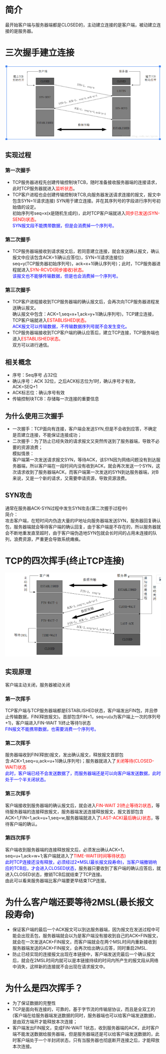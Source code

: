# 简介
最开始客户端与服务器端都是CLOSED的，主动建立连接的是客户端，被动建立连接的是服务器。
# 三次握手建立连接
<img src="images/三次握手建立连接.PNG"/>  

## 实现过程
### 第一次握手
+ TCP服务器进程先创建传输控制块TCB，随时准备接收服务器端的连接请求，此时TCP服务器就进入<font color="red">监听状态</font>。
+ TCP客户进程也会创建传输控制块TCB,向服务器发送请求连接的报文，报文中包含SYN=1(请求连接)  SYN用于建立连接。并在其序列号的字段进行序列号初始值的设定。  
初始序列号seq=x(x是随机生成的)，此时TCP客户端就进入<font color="red">同步已发送(SYN-SEND)状态。</font>  
<font color="blue">SYN报文段不能携带数据，但是会消费掉一个序列号。</font>  
### 第二次握手
+ TCP服务器端接收到请求报文后，若同意建立连接，就会发送确认报文，确认报文中应该包含ACK=1(确认应答位)，SYN=1(请求连接位)  
seq=y(TCP服务器初始序列号)，ack=x+1(确认序列号)；此时，TCP服务器进程就进入<font color="red">SYN-RCVD(同步接收)状态。</font>  
<font color="blue">该报文也不能够传输数据，但是也会消费掉一个序列号。</font>
### 第三次握手
+ TCP客户进程接收到TCP服务器端的确认报文后，会再次向TCP服务器进程发送确认报文。  
确认报文中包含：ACK=1,seq=x+1,ack=y+1(确认序列号)，TCP建立连接，TCP客户端就进入<font color="red">ESTABLISHED状态。</font>  
<font color="blue">ACK报文可以传输数据，不传输数据序列号就不会发生变化。</font>
+ TCP服务器端接收到TCP客户端的确认应答后，建立TCP连接，TCP服务端也进入<font color="red">ESTABLISHED状态。</font>  
双方可以进行通信。
## 相关概念
+ 序号：Seq序号 占32位
+ 确认序号：ACK 32位，之后ACK标志位为1时，确认序号才有效，ACK=SEQ+1
+ ACK标志位：确认序号有效
+ 传输控制块TCB：存储每一次连接的重要信息
## 为什么使用三次握手
+ 一次握手：TCP面向有连接，客户端会发送SYN,但是不会收到应答，不确定是否建立连接，不能保证连接成功；
+ 二次握手：为了防止已经失效的请求报文又突然传送到了服务器端，导致不必要的资源浪费；  
模拟情景：  
客户端第一次发送请求报文SYN，等待ACK，该SYN因为网络问题没有到达服务器端，所以客户端在一段时间内没有收到ACK，就会再次发送一个SYN，这次请求收到了服务器端ACK，而客户端第一次发送的SYN到达服务器端，对B来说，又是一个新的请求，又需要申请资源，导致资源浪费。
## SYN攻击
通常在服务器ACK-SYN过程中发生SYN攻击(第二次握手过程中)  
简介：  
攻击客户端，在短时间内伪造大量的IP地址向服务器端发送SYN，服务器回复确认包，服务器端就会等待客户端的确认回复，由于客户端是不存在的，所以服务器就会不断地重发直至超时，由于客户端伪造地SYN包就会长时间的占用未连接的队列，浪费资源，严重更会导致系统瘫痪。
# TCP的四次挥手(终止TCP连接)
<img src="images/TCP的四次挥手.PNG"/>  

## 实现原理
客户端主动关闭，服务器被动关闭
### 第一次挥手
TCP客户端与TCP服务器端都是ESTABLISHED状态，客户端发出FIN包，并且停止传输数据，FIN(释放报文)。首部包含FIN=1，seq=u(u为客户端上一次的序列号+1)，客户端进入FIN-WAIT 1(终止等待1)状态  
<font color="blue">FIN报文不能携带数据，也需要消费一个序列号。</font>
### 第二次挥手
服务器端收到FIN(释放)报文，发出确认报文，释放报文首部包含:ACK=1,seq=u,ack=u+1(确认序列号)；服务器就进入了<font color="red">关闭等待(CLOSED-WAIT)状态</font>  
<font color="blue">此时，客户端已经不会发送数据了，而服务器端还是可以向客户端发送数据，此时处于一个半关闭状态。</font>
### 第三次挥手
客户端接收到服务器端的确认报文后，就会进入<font color="red">FIN-WAIT 2(终止等待2)状态</font>，等待服务器端的连接释放报文，服务器端发送连接释放报文，报文首部包含ACK=1,FIN=1,ack=u+1,seq=w,服务器端就进入了<font color="red">LAST-ACK(最后确认)状态</font>，等待客户端的确认。  
### 第四次挥手
客户端收到服务器端的连接释放报文后，必须发出确认ACK=1，seq=u+1,ack=w+1;客户端就进入了<font color="red">TIME-WAIT(时间等待状态)</font>  
<font color="blue">此时TCP连接还没有释放，必须经过2*MSL(最长报文段寿命)，当客户端撤销响应的TCB后，才会进入CLOSED状态，</font>服务器只要收到了客户端的确认应答后，就进入CLOSED状态，撤销TCB后就结束了TCP连接。  
由此可以看来服务器端比客户端要更早结束TCP连接。
# 为什么客户端还要等待2MSL(最长报文段寿命)
+ 保证客户端的最后一个ACK报文可以到达服务器端，因为报文在发送过程中可能会出现丢包，服务器端就会以为是客户端没有接收到自己的ACK+FIN报文，就会在一次发送ACK+FIN报文，而客户端就会在两个MSL时间内重新接收到服务器端发送的ACK+FIN报文，会再次给出确认应答，同时重启2MSL.
+ 防止已经实现的连接报文出现在本链接中，客户端发送完最后一个确认报文后，就会在2MSL时间内就可以是本链接持续的时间内所产生的报文段从网络中消失，这样新的连接就不会出现在请求报文中。
# 为什么是四次挥手？
+ 为了保证数据的完整性
+ TCP是面向有连接的，可靠的，基于字节流的传输层协议，而且是全双工的(客户端在给服务器端发送数据的同时，服务器端也可以给客户端发送数据)，是由双方端开才能释放本次连接；
+ 客户端发出FIN报文，变成FIN-WAIT 1状态，收到服务器端的ACK，此时客户端不能发送数据给服务器端，但是服务器端还是可以给客户端发送数据的，此时客户端处于一个半封闭状态，只有当服务器也彻底断开连接之后，才能释放本次连接。

